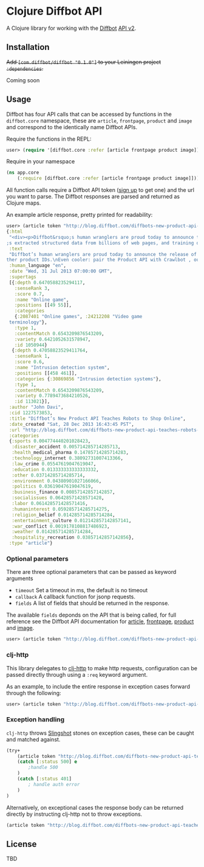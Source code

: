 # Clojure Diffbot API

A Clojure library for working with the [Diffbot](http://www/diffbot.com) [API v2](http://www.diffbot.com/products/automatic/).

## Installation

~~Add `[com.diffbot/diffbot "0.1.0"]` to your Leiningen project `:dependencies`.~~

Coming soon

## Usage

Diffbot has four API calls that can be accessed by functions in the `diffbot.core` namespace, these are `article`, `frontpage`, `product` and `image` and correspond to the identically name Diffbot APIs.

Require the functions in the REPL:

```clojure
user> (require '[diffbot.core :refer [article frontpage product image]])
```

Require in your namespace

```clojure
(ns app.core
    (:require [diffbot.core :refer [article frontpage product image]]))
```

All function calls require a Diffbot API token ([sign up](http://www.diffbot.com/pricing) to get one) and the url you want to parse. The Diffbot responses are parsed and returned as Clojure maps.

An example article response, pretty printed for readability:

```clojure
user> (article token "http://blog.diffbot.com/diffbots-new-product-api-teaches-robots-to-shop-online/")
{:html
 "<div><p>Diffbot&rsquo;s human wranglers are proud today to announce the release of our newest product: an API for&hellip; products!</p><p>The&nbsp;<a href=\"http://www.diffbot.com/products/automatic/product\" title=\"Diffbot's Product API\">Product API</a>&nbsp;can be used for extracting clean, structured data from any e-commerce product page. It&nbsp;automatically makes available all the product data you&rsquo;d expect: price, discount/savings amount, shipping cost, product description, any relevant product images, SKU and/or other product IDs.</p><p>Even cooler: pair the Product API with <a href=\"http://www.diffbot.com/products/crawlbot\" title=\"Crawlbot from Diffbot\">Crawlbot</a>, our intelligent site-spidering tool, and let Diffbot determine which pages are products, then automatically structure the entire catalog. Here&rsquo;s a quick demonstration of Crawlbot at work:</p><p>We&rsquo;ve developed the Product API over the course of two years, building upon our core vision technology that&rsquo
;s extracted structured data from billions of web pages, and training our machine learning systems using data from tens of thousands of unique shopping sites. We can&rsquo;t wait for you to try it out.</p><p>What are you waiting for? Check out the <a href=\"http://www.diffbot.com/products/automatic/product\" title=\"Diffbot's Product API\">Product API documentation</a>&nbsp;and dive on in! If you need a token, check out our <a href=\"http://www.diffbot.com/pricing\">pricing and plans</a> (including our Free plan).</p><p>Questions? Hit us up at <a href=\"mailto:support@diffbot.com\">support@diffbot.com</a>.</p></div>",
 :text
 "Diffbot’s human wranglers are proud today to announce the release of our newest product: an API for… products!\nThe Product API can be used for extracting clean, structured data from any e-commerce product page. It automatically makes available all the product data you’d expect: price, discount/savings amount, shipping cost, product description, any relevant product images, SKU and/or o
ther product IDs.\nEven cooler: pair the Product API with Crawlbot , our intelligent site-spidering tool, and let Diffbot determine which pages are products, then automatically structure the entire catalog. Here’s a quick demonstration of Crawlbot at work:\nWe’ve developed the Product API over the course of two years, building upon our core vision technology that’s extracted structured data from billions of web pages, and training our machine learning systems using data from tens of thousands of unique shopping sites. We can’t wait for you to try it out.\nWhat are you waiting for? Check out the Product API documentation and dive on in! If you need a token, check out our pricing and plans (including our Free plan).\nQuestions? Hit us up at support@diffbot.com .",
 :human_language "en",
 :date "Wed, 31 Jul 2013 07:00:00 GMT",
 :supertags
 [{:depth 0.6470588235294117,
   :senseRank 3,
   :score 0.7,
   :name "Online game",
   :positions [[49 55]],
   :categories
   {:2087401 "Online games", :24212208 "Video game
 terminology"},
   :type 1,
   :contentMatch 0.6543209876543209,
   :variety 0.6421052631578947,
   :id 1050944}
  {:depth 0.47058823529411764,
   :senseRank 1,
   :score 0.6,
   :name "Intrusion detection system",
   :positions [[458 461]],
   :categories {:30869856 "Intrusion detection systems"},
   :type 1,
   :contentMatch 0.6543209876543209,
   :variety 0.7789473684210526,
   :id 113021}],
 :author "John Davi",
 :cid 1227573853,
 :title "Diffbot’s New Product API Teaches Robots to Shop Online",
 :date_created "Sat, 28 Dec 2013 16:43:45 PST",
 :url "http://blog.diffbot.com/diffbots-new-product-api-teaches-robots-to-shop-online/",
 :categories
 {:sports 0.004774440201028423,
  :disaster_accident 0.005714285714285713,
  :health_medical_pharma 0.14785714285714283,
  :technology_internet 0.38092731007413366,
  :law_crime 0.05547619047619047,
  :education 0.013333333333333332,
  :other 0.03714285714285714,
  :environment 0.04380901027166066,
  :politics 0.03619047619047619,
  :business_finance 0.00857142857142857,
  :socialissues 0.06428571428571428,
  :labor 0.061428571428571416,
  :humaninterest 0.059285714285714275,
  :religion_belief 0.014285714285714284,
  :entertainment_culture 0.012142857142857141,
  :war_conflict 0.0019178108817486923,
  :weather 0.014285714285714284,
  :hospitality_recreation 0.03857142857142856},
 :type "article"}
```

### Optional parameters

There are three optional parameters that can be passed as keyword arguments

* `timeout` Set a timeout in ms, the default is no timeout
* `callback` A callback function for jsonp requests.
* `fields` A list of fields that should be returned in the response.

The available `fields` deponds on the API that is being called, for full reference see the Diffbot API documentation for [article](http://www.diffbot.com/products/automatic/article/), [frontpage](http://www.diffbot.com/products/automatic/frontpage/), [product](http://www.diffbot.com/products/automatic/product/) and [image](http://www.diffbot.com/products/automatic/image/).


```clojure
user> (article token "http://blog.diffbot.com/diffbots-new-product-api-teaches-robots-to-shop-online/" :timeout 5000 :fields ["meta", "querystring", "images(*)"])
```

### clj-http

This library delegates to [clj-http](https://github.com/dakrone/clj-http) to make http requests, configuration can be passed directly through using a `:req` keyword argument.

As an example, to include the entire response in exception cases forward through the following:

```clojure
user> (article token "http://blog.diffbot.com/diffbots-new-product-api-teaches-robots-to-shop-online/" :req {:throw-entire-message? true})
```

### Exception handling

`clj-http` throws [Slingshot](https://github.com/scgilardi/slingshot) stones on exception cases, these can be caught and matched against.

```clojure
(try+
    (article token "http://blog.diffbot.com/diffbots-new-product-api-teaches-robots-to-shop-online/")
    (catch [:status 500] e
        ;handle 500
    )
    (catch [:status 401]
        ; handle auth error
    )
)
```

Alternatively, on exceptional cases the response body can be returned directly by instructing clj-http not to throw exceptions.

```clojure
(article token "http://blog.diffbot.com/diffbots-new-product-api-teaches-robots-to-shop-online/" :req {:throw-exceptions false})
```

## License

TBD
